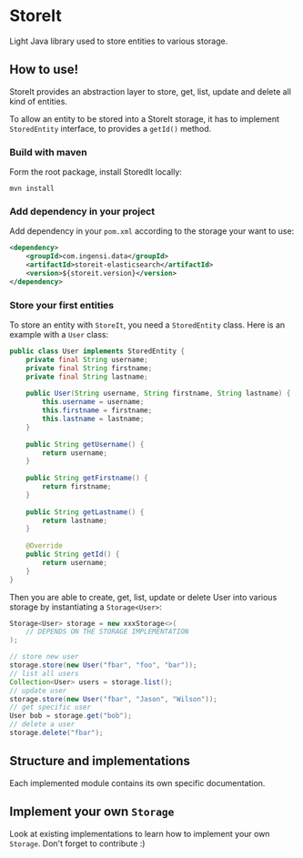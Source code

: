 # StoreIt

Light Java library used to store entities to various storage.

## How to use!

StoreIt provides an abstraction layer to store, get, list, update and delete all kind of entities.
 
To allow an entity to be stored into a StoreIt storage, it has to implement `StoredEntity` interface, to provides a 
`getId()` method.

### Build with maven

Form the root package, install StoredIt locally:

```shell
mvn install
```

### Add dependency in your project

Add dependency in your `pom.xml` according to the storage your want to use:

```xml
<dependency>
    <groupId>com.ingensi.data</groupId>
    <artifactId>storeit-elasticsearch</artifactId>
    <version>${storeit.version}</version>
</dependency>
```

### Store your first entities

To store an entity with `StoreIt`, you need a `StoredEntity` class. Here is an example with a `User` class:

```java
public class User implements StoredEntity {
    private final String username;
    private final String firstname;
    private final String lastname;
    
    public User(String username, String firstname, String lastname) {
        this.username = username;
        this.firstname = firstname;
        this.lastname = lastname;
    }
    
    public String getUsername() {
        return username;
    }
    
    public String getFirstname() {
        return firstname;
    }
    
    public String getLastname() {
        return lastname;
    }
    
    @Override
    public String getId() {
        return username;
    }
}

```

Then you are able to create, get, list, update or delete User into various storage by instantiating a `Storage<User>`:

```java
Storage<User> storage = new xxxStorage<>(
    // DEPENDS ON THE STORAGE IMPLEMENTATION
);

// store new user
storage.store(new User("fbar", "foo", "bar"));
// list all users
Collection<User> users = storage.list();
// update user
storage.store(new User("fbar", "Jason", "Wilson"));
// get specific user
User bob = storage.get("bob");
// delete a user
storage.delete("fbar");
```

## Structure and implementations

Each implemented module contains its own specific documentation.

## Implement your own `Storage`

Look at existing implementations to learn how to implement your own `Storage`. Don't forget to contribute :)